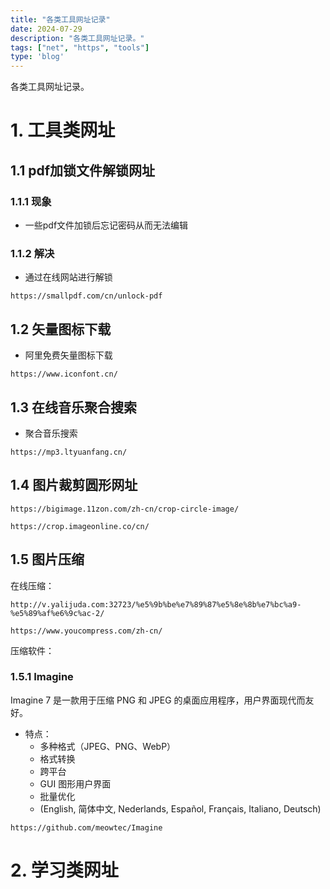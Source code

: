 ```yaml
---
title: "各类工具网址记录"
date: 2024-07-29
description: "各类工具网址记录。"
tags: ["net", "https", "tools"]
type: 'blog'
---
```


各类工具网址记录。

<!--more-->
# 1. 工具类网址

## 1.1 pdf加锁文件解锁网址
### 1.1.1 现象
- 一些pdf文件加锁后忘记密码从而无法编辑

### 1.1.2 解决
- 通过在线网站进行解锁
```url
https://smallpdf.com/cn/unlock-pdf
```

## 1.2 矢量图标下载
- 阿里免费矢量图标下载
```url
https://www.iconfont.cn/
```

## 1.3 在线音乐聚合搜索
- 聚合音乐搜索
```url
https://mp3.ltyuanfang.cn/
```

## 1.4 图片裁剪圆形网址
```url
https://bigimage.11zon.com/zh-cn/crop-circle-image/

https://crop.imageonline.co/cn/
```

## 1.5 图片压缩
在线压缩：
```url
http://v.yalijuda.com:32723/%e5%9b%be%e7%89%87%e5%8e%8b%e7%bc%a9-%e5%89%af%e6%9c%ac-2/

https://www.youcompress.com/zh-cn/
```
压缩软件：
### 1.5.1 Imagine
Imagine 7 是一款用于压缩 PNG 和 JPEG 的桌面应用程序，用户界面现代而友好。
- 特点：
    - 多种格式（JPEG、PNG、WebP）
    - 格式转换
    - 跨平台
    - GUI 图形用户界面
    - 批量优化
    - (English, 简体中文, Nederlands, Español, Français, Italiano, Deutsch)
```url
https://github.com/meowtec/Imagine
```
# 2. 学习类网址